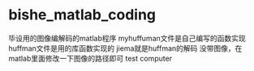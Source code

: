 # bishe_matlab_coding
毕设用的图像编解码的matlab程序
myhuffuman文件是自己编写的函数实现
huffman文件是用的库函数实现的
jiema就是huffman的解码
没带图像，在matlab里面修改一下图像的路径即可
 test computer